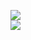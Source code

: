 [![](https://img.shields.io/badge/Made%20With-Github%20Spray-lightgrey.svg?style=for-the-badge&logo=github)](https://github.com/Annihil/github-spray#19037)  
[![](https://i.imgur.com/2DrTn0Z.gif)](https://github.com/Annihil/github-spray)